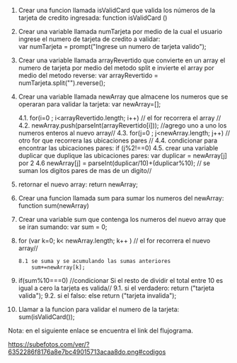 1. Crear una funcion llamada isValidCard que valida los números de la tarjeta de credito ingresada: function isValidCard ()

2. Crear una variable llamada numTarjeta por medio de la cual el usuario ingrese el numero de tarjeta de credito a validar:  
      var numTarjeta = prompt("Ingrese un numero de tarjeta valido");

3. Crear una variable llamada arrayRevertido que convierte en un array el numero de tarjeta por medio del metodo split e invierte el array por medio del metodo reverse:
      var arrayRevertido = numTarjeta.split("").reverse();
4. Crear una variable llamada newArray que almacene los numeros que se operaran para validar la tarjeta:
      var  newArray=[];

     4.1. for(i=0 ; i<arrayRevertido.length; i++) // el for recorrera el array //
     4.2. newArray.push(parseInt(arrayRevertido[i])); //agrego uno a uno los numeros   enteros al nuevo array//
     4.3. for(j=0 ; j<newArray.length; j++) // otro for que recorrera las ubicaciones pares //
     4.4. condicionar para encontrar las ubicaciones pares:
       if (j%2!==0)
      4.5. crear una variable duplicar que duplique las ubicaciones pares:
           var duplicar =  newArray[j] por 2
      4.6 newArray[j] = parseInt(duplicar/10)+(duplicar%10); // se suman los digitos pares de mas de un digito//

5. retornar el nuevo array: return newArray;

6. Crear una funcion llamada sum para sumar los numeros del newArray:
    function sum(newArray)

7. Crear una variable sum que contenga los numeros del nuevo array que se iran sumando:
   var sum = 0;

8. for (var k=0; k< newArray.length; k++ ) // el for recorrera el nuevo array//

       8.1 se suma y se acumulando las sumas anteriores
           sum+=newArray[k];

9. if(sum%10===0)  //condicionar Si el resto de dividir el total entre 10 es igual a cero la tarjeta es valida//
      9.1. si el verdadero:   return ("tarjeta valida");
      9.2. si el falso: else return ("tarjeta invalida");

10. Llamar a la funcion para validar el numero de la tarjeta:
    sum(isValidCard());

Nota: en el siguiente enlace se encuentra el link del flujograma.

https://subefotos.com/ver/?6352286f8176a8e7bc49015713acaa8do.png#codigos
